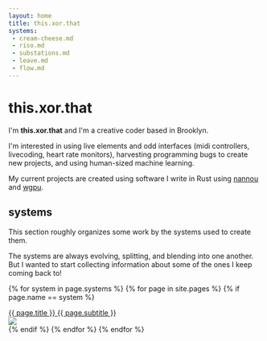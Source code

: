 ```yaml
---
layout: home
title: this.xor.that
systems:
 - cream-cheese.md
 - riso.md
 - substations.md
 - leave.md
 - flow.md
---
```

# this.xor.that

I'm **this.xor.that** and I'm a creative coder based in Brooklyn.

I'm interested in using live elements and odd interfaces (midi controllers, livecoding, heart rate monitors), harvesting programming bugs to create new projects, and using human-sized machine learning.

My current projects are created using software I write in Rust using [nannou](https://nannou.cc) and [wgpu](https://wgpu.rs).

## systems

This section roughly organizes some work by the systems used to create them.

The systems are always evolving, splitting, and blending into one another. 
But I wanted to start collecting information about some of the ones I keep coming back to!

{% for system in page.systems %}
  {% for page in site.pages %}
    {% if page.name == system %}
<div class="cover-title">
<a href="{{ page.url }}">
<div class="title">{{ page.title }}
<span class="subtitle">{{ page.subtitle }}</span>
</div>
<img src="{{ page.cover }}">
</a>
</div>
    {% endif %}
  {% endfor %}
{% endfor %}

